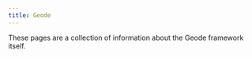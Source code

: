```yaml
---
title: Geode
---
```


These pages are a collection of information about the Geode framework itself.
